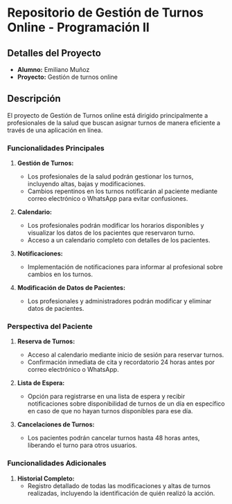 # Repositorio de Gestión de Turnos Online - Programación II

## Detalles del Proyecto

- **Alumno:** Emiliano Muñoz
- **Proyecto:** Gestión de turnos online

## Descripción

El proyecto de Gestión de Turnos online está dirigido principalmente a profesionales de la salud que buscan asignar turnos de manera eficiente a través de una aplicación en línea.

### Funcionalidades Principales

1. **Gestión de Turnos:**
   - Los profesionales de la salud podrán gestionar los turnos, incluyendo altas, bajas y modificaciones.
   - Cambios repentinos en los turnos notificarán al paciente mediante correo electrónico o WhatsApp para evitar confusiones.

2. **Calendario:**
   - Los profesionales podrán modificar los horarios disponibles y visualizar los datos de los pacientes que reservaron turno.
   - Acceso a un calendario completo con detalles de los pacientes.

3. **Notificaciones:**
   - Implementación de notificaciones para informar al profesional sobre cambios en los turnos.

4. **Modificación de Datos de Pacientes:**
   - Los profesionales y administradores podrán modificar y eliminar datos de pacientes.


### Perspectiva del Paciente

1. **Reserva de Turnos:**
   - Acceso al calendario mediante inicio de sesión para reservar turnos.
   - Confirmación inmediata de cita y recordatorio 24 horas antes por correo electrónico o WhatsApp.

2. **Lista de Espera:**
   - Opción para registrarse en una lista de espera y recibir notificaciones sobre disponibilidad de turnos de un día en específico en caso de que no hayan turnos disponibles para ese día.

3. **Cancelaciones de Turnos:**
   - Los pacientes podrán cancelar turnos hasta 48 horas antes, liberando el turno para otros usuarios.

### Funcionalidades Adicionales

1. **Historial Completo:**
   - Registro detallado de todas las modificaciones y altas de turnos realizadas, incluyendo la identificación de quién realizó la acción.


